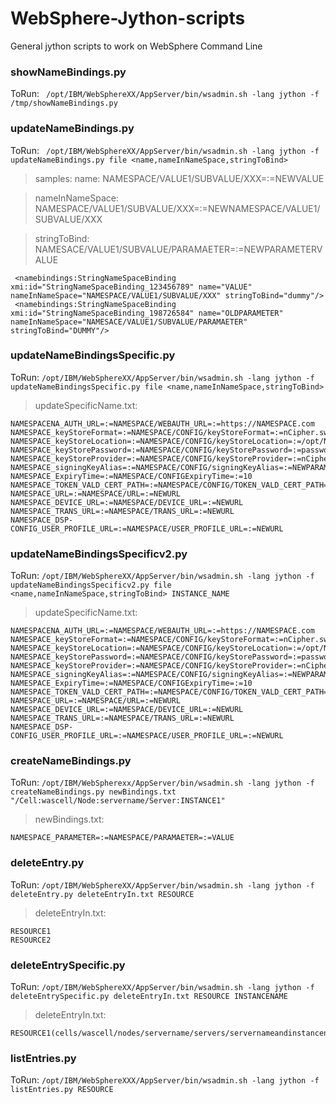 # WebSphere-Jython-scripts
General jython scripts to work on WebSphere Command Line

### showNameBindings.py
ToRun: ``` /opt/IBM/WebSphereXX/AppServer/bin/wsadmin.sh -lang jython -f /tmp/showNameBindings.py```

### updateNameBindings.py

ToRun: ``` /opt/IBM/WebSphereXX/AppServer/bin/wsadmin.sh -lang jython -f updateNameBindings.py file <name,nameInNameSpace,stringToBind>```

>samples:
>name:
NAMESPACE/VALUE1/SUBVALUE/XXX=:=NEWVALUE

>nameInNameSpace:
NAMESPACE/VALUE1/SUBVALUE/XXX=:=NEWNAMESPACE/VALUE1/SUBVALUE/XXX

>stringToBind:
NAMESACE/VALUE1/SUBVALUE/PARAMAETER=:=NEWPARAMETERVALUE
```
 <namebindings:StringNameSpaceBinding xmi:id="StringNameSpaceBinding_123456789" name="VALUE" nameInNameSpace="NAMESPACE/VALUE1/SUBVALUE/XXX" stringToBind="dummy"/>
 <namebindings:StringNameSpaceBinding xmi:id="StringNameSpaceBinding_198726584" name="OLDPARAMETER" nameInNameSpace="NAMESACE/VALUE1/SUBVALUE/PARAMAETER" stringToBind="DUMMY"/>
```
### updateNameBindingsSpecific.py

ToRun: ```/opt/IBM/WebSphereXX/AppServer/bin/wsadmin.sh -lang jython -f updateNameBindingsSpecific.py file <name,nameInNameSpace,stringToBind>```

>updateSpecificName.txt:
```
NAMESPACENA_AUTH_URL=:=NAMESPACE/WEBAUTH_URL=:=https://NAMESPACE.com
NAMESPACE_keyStoreFormat=:=NAMESPACE/CONFIG/keyStoreFormat=:=nCipher.sworld
NAMESPACE_keyStoreLocation=:=NAMESPACE/CONFIG/keyStoreLocation=:=/opt/NAMESPACE/keystore/config/name.keystore
NAMESPACE_keyStorePassword=:=NAMESPACE/CONFIG/keyStorePassword=:=password
NAMESPACE_keyStoreProvider=:=NAMESPACE/CONFIG/keyStoreProvider=:=nCipherKM
NAMESPACE_signingKeyAlias=:=NAMESPACE/CONFIG/signingKeyAlias=:=NEWPARAMETER
NAMESPACE_ExpiryTime=:=NAMESPACE/CONFIGExpiryTime=:=10
NAMESPACE_TOKEN_VALD_CERT_PATH=:=NAMESPACE/CONFIG/TOKEN_VALD_CERT_PATH=:=/opt/NAMESPACE/keystore/credential_encryption_sha256.cer
NAMESPACE_URL=:=NAMESPACE/URL=:=NEWURL
NAMESPACE_DEVICE_URL=:=NAMESPACE/DEVICE_URL=:=NEWURL
NAMESPACE_TRANS_URL=:=NAMESPACE/TRANS_URL=:=NEWURL
NAMESPACE_DSP-CONFIG_USER_PROFILE_URL=:=NAMESPACE/USER_PROFILE_URL=:=NEWURL
```
### updateNameBindingsSpecificv2.py

ToRun: ``` /opt/IBM/WebSphereXX/AppServer/bin/wsadmin.sh -lang jython -f updateNameBindingsSpecificv2.py file <name,nameInNameSpace,stringToBind> INSTANCE_NAME ```

>updateSpecificName.txt:
```
NAMESPACENA_AUTH_URL=:=NAMESPACE/WEBAUTH_URL=:=https://NAMESPACE.com
NAMESPACE_keyStoreFormat=:=NAMESPACE/CONFIG/keyStoreFormat=:=nCipher.sworld
NAMESPACE_keyStoreLocation=:=NAMESPACE/CONFIG/keyStoreLocation=:=/opt/NAMESPACE/keystore/config/name.keystore
NAMESPACE_keyStorePassword=:=NAMESPACE/CONFIG/keyStorePassword=:=password
NAMESPACE_keyStoreProvider=:=NAMESPACE/CONFIG/keyStoreProvider=:=nCipherKM
NAMESPACE_signingKeyAlias=:=NAMESPACE/CONFIG/signingKeyAlias=:=NEWPARAMETER
NAMESPACE_ExpiryTime=:=NAMESPACE/CONFIGExpiryTime=:=10
NAMESPACE_TOKEN_VALD_CERT_PATH=:=NAMESPACE/CONFIG/TOKEN_VALD_CERT_PATH=:=/opt/NAMESPACE/keystore/credential_encryption_sha256.cer
NAMESPACE_URL=:=NAMESPACE/URL=:=NEWURL
NAMESPACE_DEVICE_URL=:=NAMESPACE/DEVICE_URL=:=NEWURL
NAMESPACE_TRANS_URL=:=NAMESPACE/TRANS_URL=:=NEWURL
NAMESPACE_DSP-CONFIG_USER_PROFILE_URL=:=NAMESPACE/USER_PROFILE_URL=:=NEWURL
```
### createNameBindings.py

ToRun: ```/opt/IBM/WebSpherexx/AppServer/bin/wsadmin.sh -lang jython -f createNameBindings.py newBindings.txt "/Cell:wascell/Node:servername/Server:INSTANCE1"```

>newBindings.txt:
```
NAMESPACE_PARAMETER=:=NAMESPACE/PARAMAETER=:=VALUE
```
### deleteEntry.py

ToRun: ```/opt/IBM/WebSphereXX/AppServer/bin/wsadmin.sh -lang jython -f deleteEntry.py deleteEntryIn.txt RESOURCE```

>deleteEntryIn.txt:
```
RESOURCE1
RESOURCE2
```
### deleteEntrySpecific.py

ToRun: ```/opt/IBM/WebSphereXX/AppServer/bin/wsadmin.sh -lang jython -f deleteEntrySpecific.py deleteEntryIn.txt RESOURCE INSTANCENAME```

>deleteEntryIn.txt:
```
RESOURCE1(cells/wascell/nodes/servername/servers/servernameandinstancename|namebindings.xml#StringNameSpaceBinding_123456789)
```
### listEntries.py

ToRun: ```/opt/IBM/WebSphereXXX/AppServer/bin/wsadmin.sh -lang jython -f listEntries.py RESOURCE```
